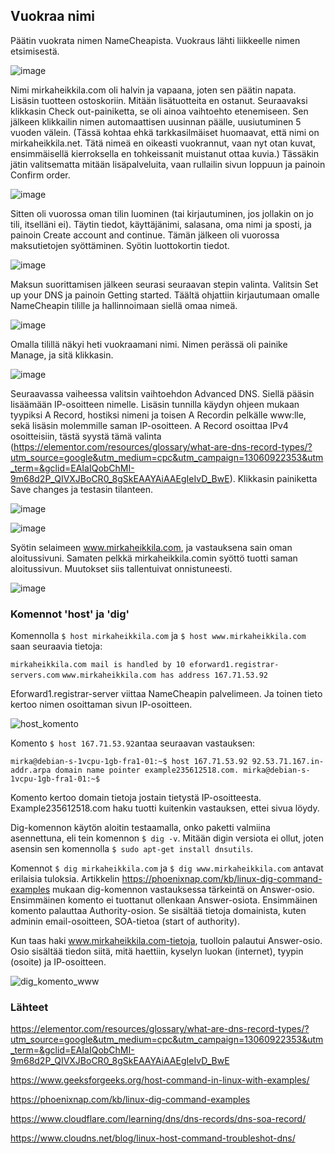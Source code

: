 ## Vuokraa nimi

Päätin vuokrata nimen NameCheapista. Vuokraus lähti liikkeelle nimen etsimisestä. 

![image](https://user-images.githubusercontent.com/82024427/218303892-aea82f65-9b48-448b-8d4d-8f73ae065fb8.png)

Nimi mirkaheikkila.com oli halvin ja vapaana, joten sen päätin napata. Lisäsin tuotteen ostoskoriin. Mitään lisätuotteita en ostanut. Seuraavaksi klikkasin Check out-painiketta, se oli ainoa vaihtoehto etenemiseen. Sen jälkeen klikkailin nimen automaattisen uusinnan päälle, uusiutuminen 5 vuoden välein. (Tässä kohtaa ehkä tarkkasilmäiset huomaavat, että nimi on mirkaheikkila.net. Tätä nimeä en oikeasti vuokrannut, vaan nyt otan kuvat, ensimmäisellä kierroksella en tohkeissanit muistanut ottaa kuvia.) Tässäkin jätin valitsematta mitään lisäpalveluita, vaan rullailin sivun loppuun ja painoin Confirm order. 

![image](https://user-images.githubusercontent.com/82024427/218304043-c28a8a9d-c0c7-4b13-b893-344e8b64bf25.png)

Sitten oli vuorossa oman tilin luominen (tai kirjautuminen, jos jollakin on jo tili, itselläni ei). Täytin tiedot, käyttäjänimi, salasana, oma nimi ja sposti, ja painoin Create account and continue. Tämän jälkeen oli vuorossa maksutietojen syöttäminen. Syötin luottokortin tiedot. 

![image](https://user-images.githubusercontent.com/82024427/218304219-ee4d63b4-1800-43f6-985b-8596eceebdaf.png)

Maksun suorittamisen jälkeen seurasi seuraavan stepin valinta. Valitsin Set up your DNS ja painoin Getting started. Täältä ohjattiin kirjautumaan omalle NameCheapin tilille ja hallinnoimaan siellä omaa nimeä. 

![image](https://user-images.githubusercontent.com/82024427/218303552-4452c021-e005-409c-afdf-3fbf61f9befa.png)

Omalla tilillä näkyi heti vuokraamani nimi. Nimen perässä oli painike Manage, ja sitä klikkasin. 

![image](https://user-images.githubusercontent.com/82024427/218303586-af944182-0c58-4f28-81ef-8720973ee9ef.png)

Seuraavassa vaiheessa valitsin vaihtoehdon Advanced DNS. Siellä pääsin lisäämään IP-osoitteen nimelle. Lisäsin tunnilla käydyn ohjeen mukaan tyypiksi A Record, hostiksi nimeni ja toisen A Recordin pelkälle www:lle, sekä lisäsin molemmille saman IP-osoitteen. A Record osoittaa IPv4 osoitteisiin, tästä syystä tämä valinta (https://elementor.com/resources/glossary/what-are-dns-record-types/?utm_source=google&utm_medium=cpc&utm_campaign=13060922353&utm_term=&gclid=EAIaIQobChMI-9m68d2P_QIVXJBoCR0_8gSkEAAYAiAAEgIeIvD_BwE). Klikkasin painiketta Save changes ja testasin tilanteen. 

![image](https://user-images.githubusercontent.com/82024427/218303717-bfad04c7-f351-4a12-8d96-9765ad808979.png)

![image](https://user-images.githubusercontent.com/82024427/218303701-8e2206c6-19e1-4cb7-a266-ecf9b60191ae.png)

Syötin selaimeen www.mirkaheikkila.com, ja vastauksena sain oman aloitussivuni. Samaten pelkkä mirkaheikkila.comin syöttö tuotti saman aloitussivun. Muutokset siis tallentuivat onnistuneesti. 

![image](https://user-images.githubusercontent.com/82024427/218303797-6cc16d3d-79b6-4395-be4c-d4f9ebc12fab.png)

### Komennot 'host' ja 'dig'

Komennolla `$ host mirkaheikkila.com` ja `$ host www.mirkaheikkila.com` saan seuraavia tietoja: 

`mirkaheikkila.com mail is handled by 10 eforward1.registrar-servers.com` 
`www.mirkaheikkila.com has address 167.71.53.92` 

Eforward1.registrar-server viittaa NameCheapin palvelimeen. Ja toinen tieto kertoo nimen osoittaman sivun IP-osoitteen. 

![host_komento](https://user-images.githubusercontent.com/82024427/218305784-1edaec07-12ee-4471-8f03-c2831b9afe5f.png)

Komento `$ host 167.71.53.92`antaa seuraavan vastauksen: 

`mirka@debian-s-1vcpu-1gb-fra1-01:~$ host 167.71.53.92
92.53.71.167.in-addr.arpa domain name pointer example235612518.com.
mirka@debian-s-1vcpu-1gb-fra1-01:~$`

Komento kertoo domain tietoja jostain tietystä IP-osoitteesta. Example235612518.com haku tuotti kuitenkin vastauksen, ettei sivua löydy. 
  
Dig-komennon käytön aloitin testaamalla, onko paketti valmiina asennettuna, eli tein komennon `$ dig -v`. Mitään digin versiota ei ollut, joten asensin sen komennolla `$ sudo apt-get install dnsutils`.

Komennot `$ dig mirkaheikkila.com` ja `$ dig www.mirkaheikkila.com` antavat erilaisia tuloksia. Artikkelin https://phoenixnap.com/kb/linux-dig-command-examples mukaan dig-komennon vastauksessa tärkeintä on Answer-osio. Ensimmäinen komento ei tuottanut ollenkaan Answer-osiota. Ensimmäinen komento palauttaa Authority-osion. Se sisältää tietoja domainista, kuten adminin email-osoitteen, SOA-tietoa (start of authority). 

Kun taas haki www.mirkaheikkila.com-tietoja, tuolloin palautui Answer-osio. Osio sisältää tiedon siitä, mitä haettiin, kyselyn luokan (internet), tyypin (osoite) ja IP-osoitteen.

![dig_komento_www](https://user-images.githubusercontent.com/82024427/218311525-e9dc3611-c369-4767-87d4-0eb78049fd90.png)



### Lähteet 

https://elementor.com/resources/glossary/what-are-dns-record-types/?utm_source=google&utm_medium=cpc&utm_campaign=13060922353&utm_term=&gclid=EAIaIQobChMI-9m68d2P_QIVXJBoCR0_8gSkEAAYAiAAEgIeIvD_BwE

https://www.geeksforgeeks.org/host-command-in-linux-with-examples/

https://phoenixnap.com/kb/linux-dig-command-examples

https://www.cloudflare.com/learning/dns/dns-records/dns-soa-record/

https://www.cloudns.net/blog/linux-host-command-troubleshot-dns/
